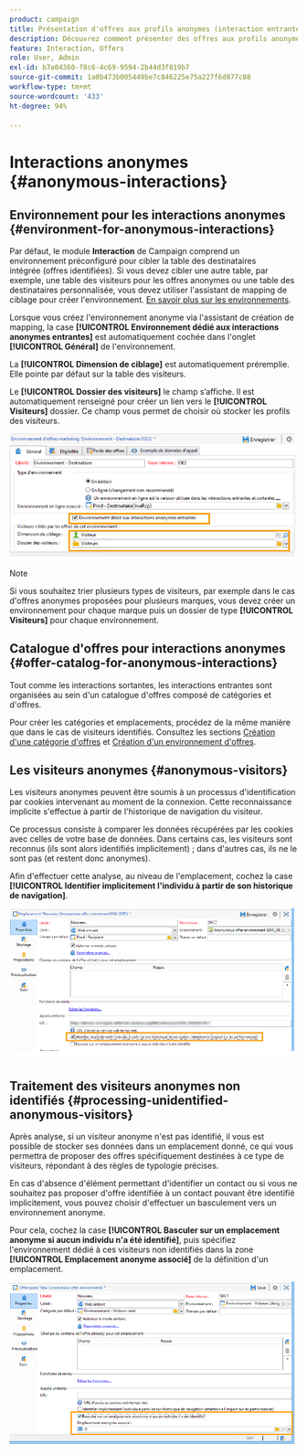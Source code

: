 ```yaml
---
product: campaign
title: Présentation d'offres aux profils anonymes (interaction entrante)
description: Découvrez comment présenter des offres aux profils anonymes
feature: Interaction, Offers
role: User, Admin
exl-id: b7a04360-f8c6-4c69-9594-2b44d3f819b7
source-git-commit: 1a0b473b005449be7c846225e75a227f6d877c88
workflow-type: tm+mt
source-wordcount: '433'
ht-degree: 94%

---
```


# Interactions anonymes {#anonymous-interactions}

## Environnement pour les interactions anonymes {#environment-for-anonymous-interactions}

Par défaut, le module **Interaction** de Campaign comprend un environnement préconfiguré pour cibler la table des destinataires intégrée (offres identifiées). Si vous devez cibler une autre table, par exemple, une table des visiteurs pour les offres anonymes ou une table des destinataires personnalisée, vous devez utiliser l&#39;assistant de mapping de ciblage pour créer l&#39;environnement. [En savoir plus sur les environnements](interaction-env.md).

Lorsque vous créez l&#39;environnement anonyme via l&#39;assistant de création de mapping, la case **[!UICONTROL Environnement dédié aux interactions anonymes entrantes]** est automatiquement cochée dans l&#39;onglet **[!UICONTROL Général]** de l&#39;environnement.

La **[!UICONTROL Dimension de ciblage]** est automatiquement préremplie. Elle pointe par défaut sur la table des visiteurs.

Le **[!UICONTROL Dossier des visiteurs]** le champ s’affiche. Il est automatiquement renseigné pour créer un lien vers le **[!UICONTROL Visiteurs]** dossier. Ce champ vous permet de choisir où stocker les profils des visiteurs.

![](assets/anonymous_environment_option.png)

>[!NOTE]
>
>Si vous souhaitez trier plusieurs types de visiteurs, par exemple dans le cas d&#39;offres anonymes proposées pour plusieurs marques, vous devez créer un environnement pour chaque marque puis un dossier de type **[!UICONTROL Visiteurs]** pour chaque environnement.

## Catalogue d&#39;offres pour interactions anonymes {#offer-catalog-for-anonymous-interactions}

Tout comme les interactions sortantes, les interactions entrantes sont organisées au sein d&#39;un catalogue d&#39;offres composé de catégories et d&#39;offres.

Pour créer les catégories et emplacements, procédez de la même manière que dans le cas de visiteurs identifiés. Consultez les sections [Création d&#39;une catégorie d&#39;offres](interaction-offer-catalog.md#creating-offer-categories) et [Création d&#39;un environnement d&#39;offres](interaction-env.md#creating-an-offer-environment).

## Les visiteurs anonymes {#anonymous-visitors}

Les visiteurs anonymes peuvent être soumis à un processus d&#39;identification par cookies intervenant au moment de la connexion. Cette reconnaissance implicite s&#39;effectue à partir de l&#39;historique de navigation du visiteur.

Ce processus consiste à comparer les données récupérées par les cookies avec celles de votre base de données. Dans certains cas, les visiteurs sont reconnus (ils sont alors identifiés implicitement) ; dans d&#39;autres cas, ils ne le sont pas (et restent donc anonymes).

Afin d&#39;effectuer cette analyse, au niveau de l&#39;emplacement, cochez la case **[!UICONTROL Identifier implicitement l&#39;individu à partir de son historique de navigation]**.

![](assets/identification_anonymous_visitors.png)

## Traitement des visiteurs anonymes non identifiés {#processing-unidentified-anonymous-visitors}

Après analyse, si un visiteur anonyme n&#39;est pas identifié, il vous est possible de stocker ses données dans un emplacement donné, ce qui vous permettra de proposer des offres spécifiquement destinées à ce type de visiteurs, répondant à des règles de typologie précises.

En cas d&#39;absence d&#39;élément permettant d&#39;identifier un contact ou si vous ne souhaitez pas proposer d&#39;offre identifiée à un contact pouvant être identifié implicitement, vous pouvez choisir d&#39;effectuer un basculement vers un environnement anonyme.

Pour cela, cochez la case **[!UICONTROL Basculer sur un emplacement anonyme si aucun individu n&#39;a été identifié]**, puis spécifiez l&#39;environnement dédié à ces visiteurs non identifiés dans la zone **[!UICONTROL Emplacement anonyme associé]** de la définition d&#39;un emplacement.

![](assets/anonymous_to_anonymous_environment.png)
